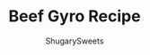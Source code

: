 ---
layout: ../../layouts/MarkdownPostLayout.astro
title: Beef Gyro Recipe
author: ShugarySweets
pubDate: 2019-01-15
description: "Succulent beef wrapped in pita and drizzled in Tzatziki sauce, these easy Beef Pitas are even better than Greek takeout. Add these to your dinner menu this week!"
image_url: https://www.shugarysweets.com/wp-content/uploads/2020/04/beef-pitas-2.jpg
tags: ["Main Dish","Greek"]
calories: 592
protein: 47
carbohydrates: 36
fats: 28
fiber: 2
ingredients: ["1 Tablespoon fresh rosemary, minced","2 teaspoons dried oregano","1/2 teaspoon kosher salt","1/2 teaspoon fresh ground black pepper","2 teaspoons Greek seasoning (like Cavender’s)","2 pounds beef top sirloin steak (boneless), cut into strips","1 Tablespoom olive oil","1 cup tzatziki sauce","6 pitas"]
serves: 6
time: "15 minutes"
prepTime: "5 minutes"
instructions: ["In large resealable bag, mix seasonings and add beef strips. Seal bag and shake.","Heat skillet on medium high with olive oil. Add beef strips and saute for about 10 minutes, until cooked to desired doneness. I prefer a little pink, but cook however you enjoy.","Serve on a pita with sliced tomatoes and tzatziki sauce. Enjoy!"]
nutrition: ["592 calories","36 grams carbohydrates","142 milligrams cholesterol","28 grams fat","2 grams fiber","47 grams protein","10 grams saturated fat","1180 milligrams sodium","2 grams sugar","0 grams trans fat","14 grams unsaturated fat"]
---